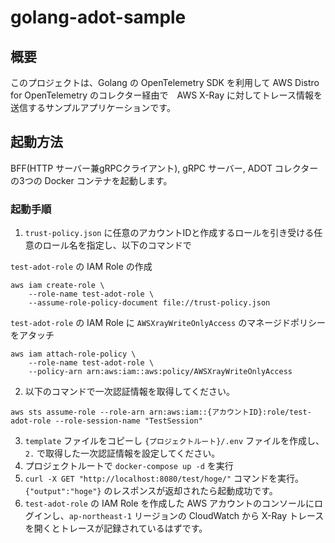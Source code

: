 # golang-adot-sample

## 概要
このプロジェクトは、Golang の OpenTelemetry SDK を利用して AWS Distro for OpenTelemetry のコレクター経由で　AWS X-Ray に対してトレース情報を送信するサンプルアプリケーションです。  

## 起動方法

BFF(HTTP サーバー兼gRPCクライアント), gRPC サーバー, ADOT コレクターの3つの Docker コンテナを起動します。

### 起動手順

1. `trust-policy.json` に任意のアカウントIDと作成するロールを引き受ける任意のロール名を指定し、以下のコマンドで

`test-adot-role` の IAM Role の作成

```
aws iam create-role \
    --role-name test-adot-role \
    --assume-role-policy-document file://trust-policy.json
```

`test-adot-role` の IAM Role に `AWSXrayWriteOnlyAccess` のマネージドポリシーをアタッチ

```
aws iam attach-role-policy \
    --role-name test-adot-role \
    --policy-arn arn:aws:iam::aws:policy/AWSXrayWriteOnlyAccess
```

2. 以下のコマンドで一次認証情報を取得してください。

```
aws sts assume-role --role-arn arn:aws:iam::{アカウントID}:role/test-adot-role --role-session-name "TestSession"
```

3. `template` ファイルをコピーし `{プロジェクトルート}/.env` ファイルを作成し、`2.` で取得した一次認証情報を設定してください。
4. プロジェクトルートで `docker-compose up -d` を実行
5. `curl -X GET "http://localhost:8080/test/hoge/"` コマンドを実行。`{"output":"hoge"}` のレスポンスが返却されたら起動成功です。
6. `test-adot-role` の IAM Role を作成した AWS アカウントのコンソールにログインし、`ap-northeast-1` リージョンの CloudWatch から X-Ray トレースを開くとトレースが記録されているはずです。
